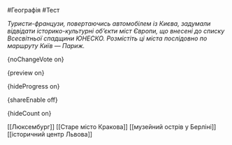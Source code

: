 #Географія #Тест

*Туристи-французи, повертаючись автомобілем із Києва, задумали відвідати  історико-культурні об’єкти міст Європи, що внесені до списку Всесвітньої  спадщини ЮНЕСКО. Розмістіть ці міста послідовно по маршруту Київ —  Париж.*

{noChangeVote on}

{preview on}

{hideProgress on}

{shareEnable off}

{hideCount on}

[[Люксембург]]
[[Старе місто Кракова]]
[[музейний острів у Берліні]]
[[історичний центр Львова]]
